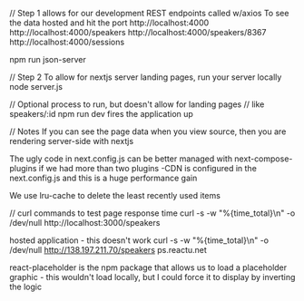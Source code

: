 // Step 1 allows for our development REST endpoints called w/axios
To see the data hosted and hit the port
http://localhost:4000
http://localhost:4000/speakers
http://localhost:4000/speakers/8367
http://localhost:4000/sessions

npm run json-server

// Step 2
To allow for nextjs server landing pages, run your server locally
node server.js


// Optional process to run, but doesn't allow for landing pages
// like speakers/:id
npm run dev fires the application up

// Notes
If you can see the page data when you view source, then you are
rendering server-side with nextjs

The ugly code in next.config.js can be better managed with
next-compose-plugins if we had more than two plugins
-CDN is configured in the next.config.js and this is a huge performance gain

We use lru-cache to delete the least recently used items

// curl commands to test page response time
curl -s -w "%{time_total}\n" -o /dev/null http://localhost:3000/speakers

hosted application - this doesn't work
curl -s -w "%{time_total}\n" -o /dev/null http://138.197.211.70/speakers
ps.reactu.net

react-placeholder is the npm package that allows us to load
a placeholder graphic - this wouldn't load locally, but I could force it
to display by inverting the logic